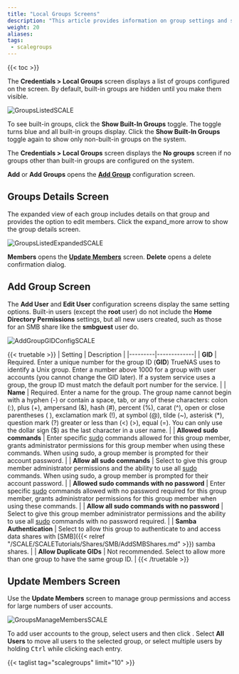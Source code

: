 ```yaml
---
title: "Local Groups Screens"
description: "This article provides information on group settings and screens."
weight: 20
aliases:
tags:
 - scalegroups
---
```


{{< toc >}}

The **Credentials > Local Groups** screen displays a list of groups configured on the screen. By default, built-in groups are hidden until you make them visible. 


![GroupsListedSCALE](/images/SCALE/22.12/GroupsListedSCALE.png "Local Groups Hide Built-in Accounts") 

To see built-in groups, click the **Show Built-In Groups** toggle. The toggle turns blue and all built-in groups display. Click the **Show Built-In Groups** toggle again to show only non-built-in groups on the system.

The **Credentials > Local Groups** screen displays the **No groups** screen if no groups other than built-in groups are configured on the system.

**Add** or **Add Groups** opens the **[Add Group](#add-group-screen)** configuration screen.

## Groups Details Screen

The expanded view of each group includes details on that group and provides the option to edit members. Click the <span class="material-icons">expand_more</span> arrow to show the group details screen.

![GroupsListedExpandedSCALE](/images/SCALE/22.12/GroupsListedExpandedSCALE.png "Local Group Details") 

**Members** opens the **[Update Members](#update-members-screen)** screen. **Delete** opens a delete confirmation dialog.

## Add Group Screen

The **Add User** and **Edit User** configuration screens display the same setting options. 
Built-in users (except the **root** user) do not include the **Home Directory Permissions** settings, but all new users created, such as those for an SMB share like the **smbguest** user do.

![AddGroupGIDConfigSCALE](/images/SCALE/22.12/AddGroupGIDConfigSCALE.png "Add Group") 

{{< truetable >}}
| Setting | Description |
|---------|-------------|
| **GID** | Required. Enter a unique number for the group ID (**GID**) TrueNAS uses to identify a Unix group. Enter a number above 1000 for a group with user accounts (you cannot change the GID later). If a system service uses a group, the group ID must match the default port number for the service. |
| **Name** | Required. Enter a name for the group. The group name cannot begin with a hyphen (-) or contain a space, tab, or any of these characters: colon (:), plus (+), ampersand (&), hash (#), percent (%), carat (^), open or close parentheses ( ), exclamation mark (!), at symbol (@), tilde (~), asterisk (*), question mark (?) greater or less than (<) (>), equal (=). You can only use the dollar sign ($) as the last character in a user name. |
| **Allowed sudo commands** | Enter specific [sudo](https://www.sudo.ws/) commands allowed for this group member, grants administrator permissions for this group member when using these commands. When using sudo, a group member is prompted for their account password. |
| **Allow all sudo commands** | Select to give this group member administrator permissions and the ability to use all [sudo](https://www.sudo.ws/) commands. When using sudo, a group member is prompted for their account password. | 
| **Allowed sudo commands with no password** | Enter specific [sudo](https://www.sudo.ws/) commands allowed with no password required for this group member, grants administrator permissions for this group member when using these commands. |
| **Allow all sudo commands with no password** | Select to give this group member administrator permissions and the ability to use all [sudo](https://www.sudo.ws/) commands with no password required. |
| **Samba Authentication** | Select to allow this group to authenticate to and access data shares with [SMB]({{< relref "/SCALE/SCALETutorials/Shares/SMB/AddSMBShares.md" >}}) samba shares. |
| **Allow Duplicate GIDs** | Not recommended. Select to allow more than one group to have the same group ID. |
{{< /truetable >}}

## Update Members Screen 

Use the **Update Members** screen to manage group permissions and access for large numbers of user accounts. 

![GroupsManageMembersSCALE](/images/SCALE/22.12/GroupsManageMembersSCALE.png "Update Members Screen") 

To add user accounts to the group, select users and then click <i class="fa fa-arrow-right" aria-hidden="true" title="Right Arrow"></i>.
Select **All Users** to move all users to the selected group, or select multiple users by holding <kbd>Ctrl</kbd> while clicking each entry.

{{< taglist tag="scalegroups" limit="10" >}}